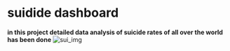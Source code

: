 # suidide dashboard
**in this project detailed data analysis of suicide rates of all over the world has been done**
![sui_img](https://user-images.githubusercontent.com/89987028/210267830-63871883-0564-41be-9f8a-0f43721779d4.png)
